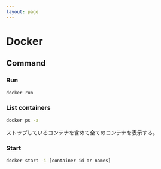 ```yaml
---
layout: page
---
```


# Docker

## Command

### Run

```sh
docker run
```

### List containers

```sh
docker ps -a
```

ストップしているコンテナを含めて全てのコンテナを表示する。

### Start

```sh
docker start -i [container id or names]
```
